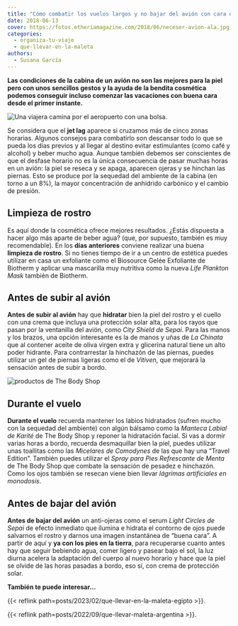 ```yaml
---
title: "Cómo combatir los vuelos largos y no bajar del avión con cara de acelga"
date: 2018-06-13
cover: https://fotos.etheriamagazine.com/2018/06/neceser-avion-ala.jpg
categories: 
  - organiza-tu-viaje
  - que-llevar-en-la-maleta
authors: 
  - Susana García
---
```


**Las condiciones de la cabina de un avión no son las mejores para la piel pero con unos 
sencillos gestos y la ayuda de la bendita cosmética podemos conseguir incluso comenzar 
las vacaciones con buena cara desde el primer instante.** 

![Una viajera camina por el aeropuerto con una bolsa.](https://fotos.etheriamagazine.com/2018/06/neceser-para-avion-mujer-aerpuerto.jpg "la piel se apaga tras los vuelos largos")

Se considera que el **jet lag** aparece si cruzamos más de cinco zonas horarias. Algunos 
consejos para combatirlo son descansar todo lo que se pueda los días previos y al llegar 
al destino evitar estimulantes (como café y alcohol) y beber mucho agua. Aunque también 
debemos ser conscientes de que el desfase horario no es la única consecuencia de pasar 
muchas horas en un avión: la piel se reseca y se apaga, aparecen ojeras y se hinchan las 
piernas. Esto se produce por la sequedad del ambiente de la cabina (en torno a un 8%), 
la mayor concentración de anhídrido carbónico y el cambio de presión. 

## Limpieza de rostro

Es aquí donde la cosmética ofrece mejores resultados. ¿Estás dispuesta a hacer algo más 
aparte de beber agua? (que, por supuesto, también es muy recomendable). En los **días 
anteriores** conviene realizar una buena **limpieza de rostro**. Si no tienes tiempo de 
ir a un centro de estética puedes utilizar en casa un exfoliante como el Biosource Gelée 
Exfoliante de Biotherm y aplicar una mascarilla muy nutritiva como la nueva _Life 
Plankton Mask_ también de Biotherm. 

## Antes de subir al avión

**Antes de subir al avión** hay que **hidratar** bien la piel del rostro y el cuello con 
una crema que incluya una protección solar alta, para los rayos que pasan por la 
ventanilla del avión, como _City Shield de Sepai_. Para las manos y los brazos, una 
opción interesante es la de manos y uñas de _La Chinata_ que al contener aceite de oliva 
virgen extra y glicerina natural tiene un alto poder hidrante. Para contrarrestar la 
hinchazón de las piernas, puedes utilizar un gel de piernas ligeras como el de 
_Vitiven_, que mejorará la sensación antes de subir a bordo. 

![productos de The Body Shop](https://fotos.etheriamagazine.com/2022/09/maleta-argentina-neceser.jpg "Productos perfectos para viaje de The Body Shop: jabón sólido e hidratante con protección solar")

## Durante el vuelo

**Durante el vuelo** recuerda mantener los labios hidratados (sufren mucho con la 
sequedad del ambiente) con algún bálsamo como la _Manteca Labial de Karité_ de The Body 
Shop y reponer la hidratación facial. Si vas a dormir varias horas a bordo, recuerda 
desmaquillar bien la piel, puedes utilizar unas toallitas como las _Micelares de 
Comodynes_ de las que hay una “Travel Edition”. También puedes utilizar el _Spray para 
Pies Refrescante de Menta_ de The Body Shop que combate la sensación de pesadez e 
hinchazón. Como los ojos también se resecan viene bien llevar _lágrimas artificiales en 
monodosis_. 

## Antes de bajar del avión

**Antes de bajar del avión** un anti-ojeras como el serum _Light Circles de Sepai_ de 
efecto inmediato que ilumina e hidrata el contorno de ojos puede salvarnos el rostro y 
darnos una imagen instantánea de “buena cara”. A partir de aquí y **ya con los pies en 
la tierra**, para recuperarse cuanto antes hay que seguir bebiendo agua, comer ligero y 
pasear bajo el sol, la luz diurna acelera la adaptación del cuerpo al nuevo horario y 
hace que la piel se olvide de las horas pasadas a bordo, eso sí, con crema de protección 
solar. 

**También te puede interesar...** 

{{< reflink path=posts/2023/02/que-llevar-en-la-maleta-egipto >}}. 

{{< reflink path=posts/2022/09/que-llevar-maleta-argentina >}}.
